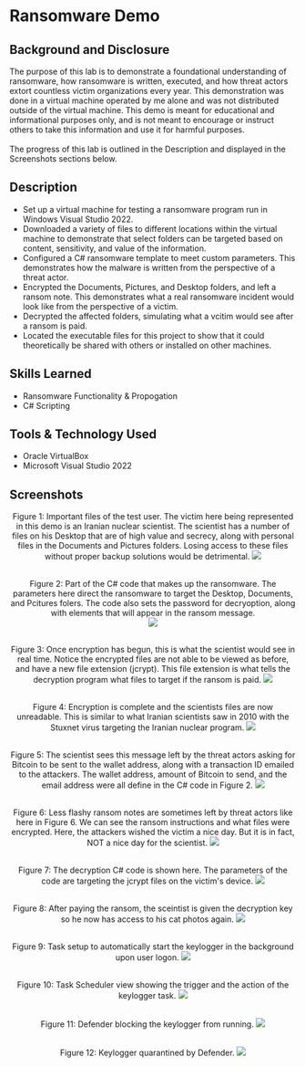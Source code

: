 # Ransomware Demo

## Background and Disclosure
The purpose of this lab is to demonstrate a foundational understanding of ransomware, how ransomware is written, executed, and how threat actors extort countless victim organizations every year. This demonstration was done in a virtual machine operated by me alone and was not distributed outside of the virtual machine. This demo is meant for educational and informational purposes only, and is not meant to encourage or instruct others to take this information and use it for harmful purposes.<br />
<br />
The progress of this lab is outlined in the Description and displayed in the Screenshots sections below.

## Description
- Set up a virtual machine for testing a ransomware program run in Windows Visual Studio 2022.
- Downloaded a variety of files to different locations within the virtual machine to demonstrate that select folders can be targeted based on content, sensitivity, and value of the information.
- Configured a C# ransomware template to meet custom parameters. This demonstrates how the malware is written from the perspective of a threat actor.
- Encrypted the Documents, Pictures, and Desktop folders, and left a ransom note. This demonstrates what a real ransomware incident would look like from the perspective of a victim.
- Decrypted the affected folders, simulating what a vcitim would see after a ransom is paid.
- Located the executable files for this project to show that it could theoretically be shared with others or installed on other machines.

## Skills Learned
- Ransomware Functionality & Propogation
- C# Scripting

## Tools & Technology Used
- Oracle VirtualBox
- Microsoft Visual Studio 2022

## Screenshots

<p align="center">
Figure 1: Important files of the test user. The victim here being represented in this demo is an Iranian nuclear scientist. The scientist has a number of files on his Desktop that are of high value and secrecy, along with personal files in the Documents and Pictures folders. Losing access to these files without proper backup solutions would be detrimental.
<img src="https://github.com/bryanotoole/Project-Pictures/blob/main/Files%20Before%20Encryption.PNG"/> <br />
<br />
<p align="center">
Figure 2: Part of the C# code that makes up the ransomware. The parameters here direct the ransomware to target the Desktop, Documents, and Pcitures folers. The code also sets the password for decryoption, along with elements that will appear in the ransom message. <br/>
<img src="https://github.com/bryanotoole/Project-Pictures/blob/main/Ransomware%20C%23%20Code.PNG"/> <br />
<br />
<p align="center">
Figure 3: Once encryption has begun, this is what the scientist would see in real time. Notice the encrypted files are not able to be viewed as before, and have a new file extension (jcrypt). This file extension is what tells the decryption program what files to target if the ransom is paid. 
<img src="https://github.com/bryanotoole/Project-Pictures/blob/main/Encryption%20In%20Progress.PNG"/> <br />
<br />
<p align="center">
Figure 4: Encryption is complete and the scientists files are now unreadable. This is similar to what Iranian scientists saw in 2010 with the Stuxnet virus targeting the Iranian nuclear program.
<img src="https://github.com/bryanotoole/Project-Pictures/blob/main/Encryption%20Complete.PNG"/> <br />
<br />
<p align="center">
Figure 5: The scientist sees this message left by the threat actors asking for Bitcoin to be sent to the wallet address, along with a transaction ID emailed to the attackers. The wallet address, amount of Bitcoin to send, and the email address were all define in the C# code in Figure 2.
<img src="https://github.com/bryanotoole/Project-Pictures/blob/main/Ransom%20Message.PNG"/> <br />
<br />
<p align="center">
Figure 6: Less flashy ransom notes are sometimes left by threat actors like here in Figure 6. We can see the ransom instructions and what files were encrypted. Here, the attackers wished the victim a nice day. But it is in fact, NOT a nice day for the scientist.
<img src="https://github.com/bryanotoole/Project-Pictures/blob/main/Ransom%20Note%20Left%20On%20Desktop.PNG"/> <br />
<br />
<p align="center">
Figure 7: The decryption C# code is shown here. The parameters of the code are targeting the jcrypt files on the victim's device.
<img src="https://github.com/bryanotoole/Project-Pictures/blob/main/Decryption%20C%23%20Code.PNG"/> <br />
<br />
<p align="center">
Figure 8: After paying the ransom, the sceintist is given the decryption key so he now has access to his cat photos again.
<img src="https://github.com/bryanotoole/Project-Pictures/blob/main/Files%20Decrypted.PNG"/> <br />
<br />
<p align="center">
Figure 9: Task setup to automatically start the keylogger in the background upon user logon.
<img src="https://github.com/bryanotoole/Project-Pictures/blob/main/Keylogger%20Demo%209.%20Task%20Scheduler%20Main%20Page.PNG"/> <br />
<br />
<p align="center">
Figure 10: Task Scheduler view showing the trigger and the action of the keylogger task.
<img src="https://github.com/bryanotoole/Project-Pictures/blob/main/Keylogger%20Demo%2010.%20Task%20Scheduler%20Trigger%20and%20Action.PNG"/> <br />
<br />
<p align="center">
Figure 11: Defender blocking the keylogger from running.
<img src="https://github.com/bryanotoole/Project-Pictures/blob/main/Keylogger%20Demo%2011.%20Defender%20Blocking%20Keylogger%20Execution.PNG"/> <br />
<br />
<p align="center">
Figure 12: Keylogger quarantined by Defender.
<img src="https://github.com/bryanotoole/Project-Pictures/blob/main/Keylogger%20Demo%2012.%20Defender%20Blocked%20Keylogger%20Executeable.PNG"/> <br />
<br />
